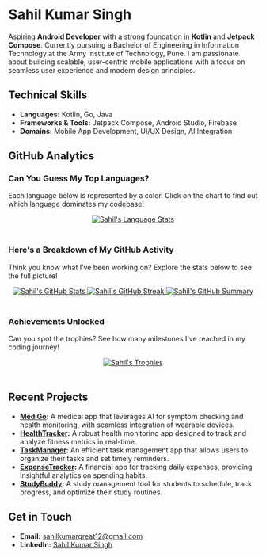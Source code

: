 # Sahil Kumar Singh

Aspiring **Android Developer** with a strong foundation in **Kotlin** and **Jetpack Compose**. Currently pursuing a Bachelor of Engineering in Information Technology at the Army Institute of Technology, Pune. I am passionate about building scalable, user-centric mobile applications with a focus on seamless user experience and modern design principles.

## Technical Skills
- **Languages:** Kotlin, Go, Java
- **Frameworks & Tools:** Jetpack Compose, Android Studio, Firebase
- **Domains:** Mobile App Development, UI/UX Design, AI Integration

## GitHub Analytics

### Can You Guess My Top Languages?
Each language below is represented by a color. Click on the chart to find out which language dominates my codebase!

<div align="center">
  <a href="https://github.com/SahilKumar75">
    <img src="https://github-readme-stats.vercel.app/api/top-langs/?username=SahilKumar75&layout=compact&theme=gruvbox_duo" alt="Sahil's Language Stats" style="margin-bottom: 20px;" />
  </a>
</div>

### Here's a Breakdown of My GitHub Activity
Think you know what I’ve been working on? Explore the stats below to see the full picture!

<div align="center">
  <a href="https://github.com/SahilKumar75">
    <img src="https://github-readme-stats.vercel.app/api?username=SahilKumar75&show_icons=true&theme=highcontrast" alt="Sahil's GitHub Stats" style="margin-bottom: 20px;" />
    <img src="https://github-readme-streak-stats.herokuapp.com/?user=SahilKumar75&theme=highcontrast" alt="Sahil's GitHub Streak" style="margin-bottom: 20px;" />
    <img src="https://github-profile-summary-cards.vercel.app/api/cards/profile-details?username=SahilKumar75&theme=gruvbox_duo" alt="Sahil's GitHub Summary" style="margin-bottom: 20px;" />
  </a>
</div>

### Achievements Unlocked
Can you spot the trophies? See how many milestones I've reached in my coding journey!

<div align="center">
  <a href="https://github.com/SahilKumar75">
    <img src="https://github-profile-trophy.vercel.app/?username=SahilKumar75&theme=monokai&no-frame=true&column=4" alt="Sahil's Trophies" style="margin-bottom: 20px;" />
  </a>
</div>

## Recent Projects
- **[MediGo](https://github.com/SahilKumar75/MediGo):** A medical app that leverages AI for symptom checking and health monitoring, with seamless integration of wearable devices.
- **[HealthTracker](https://github.com/SahilKumar75/HealthTracker):** A robust health monitoring app designed to track and analyze fitness metrics in real-time.
- **[TaskManager](https://github.com/SahilKumar75/TaskManager):** An efficient task management app that allows users to organize their tasks and set timely reminders.
- **[ExpenseTracker](https://github.com/SahilKumar75/ExpenseTracker):** A financial app for tracking daily expenses, providing insightful analytics on spending habits.
- **[StudyBuddy](https://github.com/SahilKumar75/StudyBuddy):** A study management tool for students to schedule, track progress, and optimize their study routines.

## Get in Touch
- **Email:** [sahilkumargreat12@gmail.com](mailto:sahilkumargreat12@gmail.com)
- **LinkedIn:** [Sahil Kumar Singh](https://www.linkedin.com/in/sahil-kumar-singh-88949a27a/)
